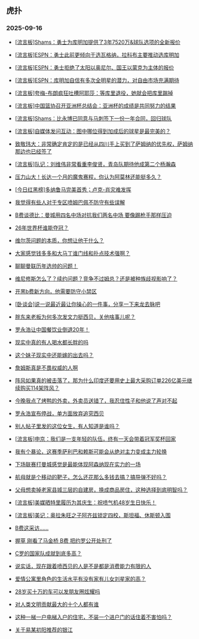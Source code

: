## 虎扑 
### 2025-09-16

+ [[流言板]Shams：勇士为库明加提供了3年7520万&amp;球队选项的全新报价](https://bbs.hupu.com/634827112.html)

+ [[流言板]ESPN：勇士此前更倾向于选瓦格纳，拉科布主要推动选库明加](https://bbs.hupu.com/634827263.html)

+ [[流言板]ESPN：勇士拒绝了太阳以奥尼尔、国王以蒙克为主体的报价](https://bbs.hupu.com/634827565.html)

+ [[流言板]ESPN：库明加自信有多次全明星的潜力，对自由市场充满期待](https://bbs.hupu.com/634827455.html)

+ [[流言板]夸梅-布朗疯狂吐槽阿耶莎：等库里退役，她就会把库里踹掉](https://bbs.hupu.com/634827931.html)

+ [[流言板]中国篮协召开亚洲杯总结会：亚洲杯的成绩是共同努力的结果](https://bbs.hupu.com/634825926.html)

+ [[流言板]Shams：比永博已同意与马刺签下一份一年合同，回归球队](https://bbs.hupu.com/634828762.html)

+ [[流言板]自媒体发问互动：图中哪位得到加成后的球星是最完美的？](https://bbs.hupu.com/634825506.html)

+ [致敬玮大：非常确定肯定的是已经从四川手上买到了萨姆纳的优先权，萨姆纳那边也已经签了](https://bbs.hupu.com/634826642.html)

+ [[流言板]队记：刘维伟非常看重李俊贤，青岛队期待他成第二个杨瀚森](https://bbs.hupu.com/634825417.html)

+ [压力山大！长达一个月的魔鬼赛程，你认为阿莫林还能挺多久？](https://bbs.hupu.com/634822767.html)

+ [[今日红黑榜]多纳鲁马完美首秀；卢克-肖灾难发挥](https://bbs.hupu.com/634822882.html)

+ [我觉得有些人对于专区喷姆巴佩不防守有些误解](https://bbs.hupu.com/634822714.html)

+ [B费谈德比：曼城用四名中场对抗我们两名中场 要像踢枪手那样压迫](https://bbs.hupu.com/634822844.html)

+ [26年世界杯谁能夺冠？](https://bbs.hupu.com/634822130.html)

+ [维尔茨问题的本质，你想让他干什么？](https://bbs.hupu.com/634821512.html)

+ [大家感觉钱多多和大马丁谁门线和扑点技术强啊？](https://bbs.hupu.com/634821859.html)

+ [聊聊曼联历年选帅的问题！](https://bbs.hupu.com/634821893.html)

+ [维尼修斯怎么了？续约问题？竞争不过姆总？还是被种族歧视影响了？](https://bbs.hupu.com/634820944.html)

+ [开黑b费新方向，他需要防守小禁区](https://bbs.hupu.com/634822161.html)

+ [[卧谈会]说一说最近最让你操心的一件事，分享一下来龙去脉吧](https://bbs.hupu.com/634826416.html)

+ [胖东来老板为何多次发文力挺西贝，关他啥事儿呢？](https://bbs.hupu.com/634825084.html)

+ [罗永浩让中国餐饮业倒退20年！](https://bbs.hupu.com/634825387.html)

+ [现实中真的有人喝水都长胖的吗](https://bbs.hupu.com/634825418.html)

+ [这个妹子现实中还能嫁的出去吗？](https://bbs.hupu.com/634825976.html)

+ [詹姆斯真是不畏权威的人啊](https://bbs.hupu.com/634825585.html)

+ [阵风如果真的被击落了，那为什么印度还要用史上最大采购订单226亿美元继续购买114架阵风？](https://bbs.hupu.com/634828221.html)

+ [今晚我点了烤鸭的外卖，外卖员送错了，我忍住性子和他说了声对不起](https://bbs.hupu.com/634824656.html)

+ [罗永浩宣布停战，单方面放弃追究西贝](https://bbs.hupu.com/634825401.html)

+ [别人帖子里发的这位女生，有人知道是谁吗？](https://bbs.hupu.com/634825833.html)

+ [[流言板]申京：我们是一支年轻的队伍，终有一天会带着冠军奖杯回家](https://bbs.hupu.com/634828017.html)

+ [我有个暴论，这赛季萨利巴和赖斯可能会从绝对主力变成主力轮换](https://bbs.hupu.com/634821988.html)

+ [下场联赛打曼城感觉是最能体现阿森纳现在实力的一场](https://bbs.hupu.com/634824123.html)

+ [航母就是个移动的靶子，怎么还花那么多钱去搞？搞导弹不好吗？](https://bbs.hupu.com/634825456.html)

+ [父母想卖掉老家县城三层的自建房，换成商品房住，这种选择到底明智吗？](https://bbs.hupu.com/634826283.html)

+ [[流言板]美媒晒特里履历为其庆生：祝喷气机48岁生日快乐！](https://bbs.hupu.com/634828715.html)

+ [[流言板]美记：奥拉朱旺之子阿齐兹锁定四校，斯坦福、休斯顿入围](https://bbs.hupu.com/634828858.html)

+ [B费这采访……](https://bbs.hupu.com/634826610.html)

+ [握草 刚看了马金桥 B费 把约罗公开处刑了](https://bbs.hupu.com/634828130.html)

+ [C罗的国家队成就到底多高？](https://bbs.hupu.com/634827836.html)

+ [说实话，现在跟着喷西贝的人是不是都是消费能力有限的人](https://bbs.hupu.com/634829085.html)

+ [爱情公寓里角色的生活水平有没有家有儿女刘星家的高？](https://bbs.hupu.com/634828894.html)

+ [28岁买十万的车可以发朋友圈炫耀吗](https://bbs.hupu.com/634827466.html)

+ [对人类文明贡献最大的十个人都有谁](https://bbs.hupu.com/634826236.html)

+ [这种一梯一户电梯入户的住宅，不装一个进户门的话住着不害怕吗？](https://bbs.hupu.com/634827656.html)

+ [关于易某初阳推荐的银江](https://bbs.hupu.com/634829009.html)

